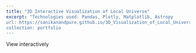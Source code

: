 ```yaml
---
title: "3D Interactive Visualization of Local Universe"
excerpt: "Technologies used: Pandas, Plotly, Matplotlib, Astropy
url: https://sanikanandpure.github.io/3D_Visualization_of_Local_Universe/
collection: portfolio
---
```


View interactively
